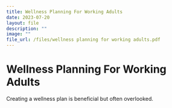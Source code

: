 ```yaml
---
title: Wellness Planning For Working Adults
date: 2023-07-20
layout: file
description: ""
image: ""
file_url: /files/wellness planning for working adults.pdf
---
```

# Wellness Planning For Working Adults
Creating a wellness plan is beneficial but often overlooked.